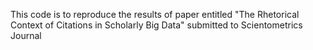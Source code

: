This code is to reproduce the results of paper entitled "The Rhetorical Context of Citations in Scholarly Big Data" submitted to Scientometrics Journal
